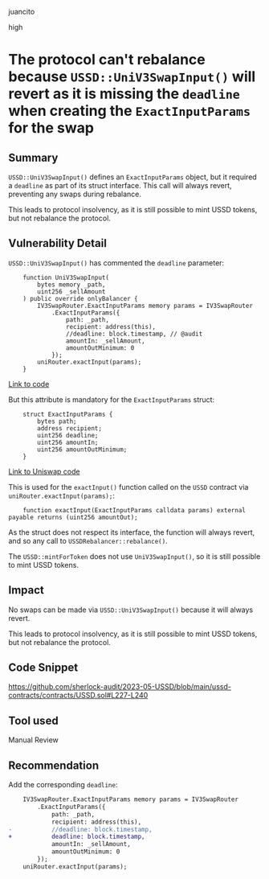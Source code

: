 juancito

high

# The protocol can't rebalance because `USSD::UniV3SwapInput()` will revert as it is missing the `deadline` when creating the `ExactInputParams` for the swap

## Summary

`USSD::UniV3SwapInput()` defines an `ExactInputParams` object, but it required a `deadline` as part of its struct interface. This call will always revert, preventing any swaps during rebalance.

This leads to protocol insolvency, as it is still possible to mint USSD tokens, but not rebalance the protocol.

## Vulnerability Detail

`USSD::UniV3SwapInput()` has commented the `deadline` parameter:

```solidity
    function UniV3SwapInput(
        bytes memory _path,
        uint256 _sellAmount
    ) public override onlyBalancer {
        IV3SwapRouter.ExactInputParams memory params = IV3SwapRouter
            .ExactInputParams({
                path: _path,
                recipient: address(this),
                //deadline: block.timestamp, // @audit
                amountIn: _sellAmount,
                amountOutMinimum: 0
            });
        uniRouter.exactInput(params);
    }
```

[Link to code](https://github.com/sherlock-audit/2023-05-USSD/blob/main/ussd-contracts/contracts/USSD.sol#L227-L240)

But this attribute is mandatory for the `ExactInputParams` struct:

```solidity
    struct ExactInputParams {
        bytes path;
        address recipient;
        uint256 deadline;
        uint256 amountIn;
        uint256 amountOutMinimum;
    }
```

[Link to Uniswap code](https://github.com/Uniswap/v3-periphery/blob/6cce88e63e176af1ddb6cc56e029110289622317/contracts/interfaces/ISwapRouter.sol#L26-L32)

This is used for the `exactInput()` function called on the `USSD` contract via `uniRouter.exactInput(params);`:

```solidity
    function exactInput(ExactInputParams calldata params) external payable returns (uint256 amountOut);
```

As the struct does not respect its interface, the function will always revert, and so any call to `USSDRebalancer::rebalance()`.

The `USSD::mintForToken` does not use `UniV3SwapInput()`, so it is still possible to mint USSD tokens.

## Impact

No swaps can be made via `USSD::UniV3SwapInput()` because it will always revert.

This leads to protocol insolvency, as it is still possible to mint USSD tokens, but not rebalance the protocol.

## Code Snippet

https://github.com/sherlock-audit/2023-05-USSD/blob/main/ussd-contracts/contracts/USSD.sol#L227-L240

## Tool used

Manual Review

## Recommendation

Add the corresponding `deadline`:

```diff
    IV3SwapRouter.ExactInputParams memory params = IV3SwapRouter
        .ExactInputParams({
            path: _path,
            recipient: address(this),
-           //deadline: block.timestamp,
+           deadline: block.timestamp,
            amountIn: _sellAmount,
            amountOutMinimum: 0
        });
    uniRouter.exactInput(params);
```